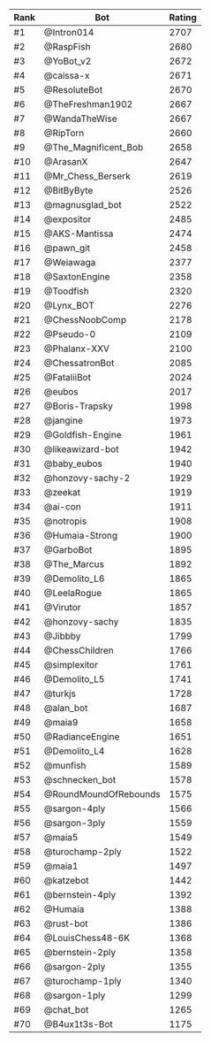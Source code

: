 Rank|Bot|Rating
---|---|---
#1|@Intron014|2707
#2|@RaspFish|2680
#3|@YoBot_v2|2672
#4|@caissa-x|2671
#5|@ResoluteBot|2670
#6|@TheFreshman1902|2667
#7|@WandaTheWise|2667
#8|@RipTorn|2660
#9|@The_Magnificent_Bob|2658
#10|@ArasanX|2647
#11|@Mr_Chess_Berserk|2619
#12|@BitByByte|2526
#13|@magnusglad_bot|2522
#14|@expositor|2485
#15|@AKS-Mantissa|2474
#16|@pawn_git|2458
#17|@Weiawaga|2377
#18|@SaxtonEngine|2358
#19|@Toodfish|2320
#20|@Lynx_BOT|2276
#21|@ChessNoobComp|2178
#22|@Pseudo-0|2109
#23|@Phalanx-XXV|2100
#24|@ChessatronBot|2085
#25|@FataliiBot|2024
#26|@eubos|2017
#27|@Boris-Trapsky|1998
#28|@jangine|1973
#29|@Goldfish-Engine|1961
#30|@likeawizard-bot|1942
#31|@baby_eubos|1940
#32|@honzovy-sachy-2|1929
#33|@zeekat|1919
#34|@ai-con|1911
#35|@notropis|1908
#36|@Humaia-Strong|1900
#37|@GarboBot|1895
#38|@The_Marcus|1892
#39|@Demolito_L6|1865
#40|@LeelaRogue|1865
#41|@Virutor|1857
#42|@honzovy-sachy|1835
#43|@Jibbby|1799
#44|@ChessChildren|1766
#45|@simplexitor|1761
#46|@Demolito_L5|1741
#47|@turkjs|1728
#48|@alan_bot|1687
#49|@maia9|1658
#50|@RadianceEngine|1651
#51|@Demolito_L4|1628
#52|@munfish|1589
#53|@schnecken_bot|1578
#54|@RoundMoundOfRebounds|1575
#55|@sargon-4ply|1566
#56|@sargon-3ply|1559
#57|@maia5|1549
#58|@turochamp-2ply|1522
#59|@maia1|1497
#60|@katzebot|1442
#61|@bernstein-4ply|1392
#62|@Humaia|1388
#63|@rust-bot|1386
#64|@LouisChess48-6K|1368
#65|@bernstein-2ply|1358
#66|@sargon-2ply|1355
#67|@turochamp-1ply|1340
#68|@sargon-1ply|1299
#69|@chat_bot|1265
#70|@B4ux1t3s-Bot|1175
